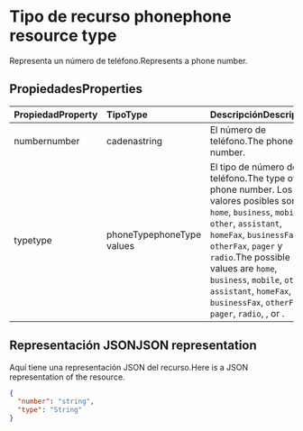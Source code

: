# <a name="phone-resource-type"></a><span data-ttu-id="9a8d3-101">Tipo de recurso phone</span><span class="sxs-lookup"><span data-stu-id="9a8d3-101">phone resource type</span></span>

<span data-ttu-id="9a8d3-102">Representa un número de teléfono.</span><span class="sxs-lookup"><span data-stu-id="9a8d3-102">Represents a phone number.</span></span>


## <a name="properties"></a><span data-ttu-id="9a8d3-103">Propiedades</span><span class="sxs-lookup"><span data-stu-id="9a8d3-103">Properties</span></span>
| <span data-ttu-id="9a8d3-104">Propiedad</span><span class="sxs-lookup"><span data-stu-id="9a8d3-104">Property</span></span>     | <span data-ttu-id="9a8d3-105">Tipo</span><span class="sxs-lookup"><span data-stu-id="9a8d3-105">Type</span></span>   |<span data-ttu-id="9a8d3-106">Descripción</span><span class="sxs-lookup"><span data-stu-id="9a8d3-106">Description</span></span>|
|:---------------|:--------|:----------|
|<span data-ttu-id="9a8d3-107">number</span><span class="sxs-lookup"><span data-stu-id="9a8d3-107">number</span></span>|<span data-ttu-id="9a8d3-108">cadena</span><span class="sxs-lookup"><span data-stu-id="9a8d3-108">string</span></span>|<span data-ttu-id="9a8d3-109">El número de teléfono.</span><span class="sxs-lookup"><span data-stu-id="9a8d3-109">The phone number.</span></span>|
|<span data-ttu-id="9a8d3-110">type</span><span class="sxs-lookup"><span data-stu-id="9a8d3-110">type</span></span>|<span data-ttu-id="9a8d3-111">phoneType</span><span class="sxs-lookup"><span data-stu-id="9a8d3-111">phoneType values</span></span>|<span data-ttu-id="9a8d3-112">El tipo de número de teléfono.</span><span class="sxs-lookup"><span data-stu-id="9a8d3-112">The type of phone number.</span></span> <span data-ttu-id="9a8d3-113">Los valores posibles son: `home`, `business`, `mobile`, `other`, `assistant`, `homeFax`, `businessFax`, `otherFax`, `pager` y `radio`.</span><span class="sxs-lookup"><span data-stu-id="9a8d3-113">The possible values are `home`, `business`, `mobile`, `other`, `assistant`, `homeFax`, `businessFax`, `otherFax`, `pager`, `radio`, , or .</span></span>|

## <a name="json-representation"></a><span data-ttu-id="9a8d3-114">Representación JSON</span><span class="sxs-lookup"><span data-stu-id="9a8d3-114">JSON representation</span></span>

<span data-ttu-id="9a8d3-115">Aquí tiene una representación JSON del recurso.</span><span class="sxs-lookup"><span data-stu-id="9a8d3-115">Here is a JSON representation of the resource.</span></span>

<!-- {
  "blockType": "resource",
  "optionalProperties": [

  ],
  "@odata.type": "microsoft.graph.phone"
}-->

```json
{
  "number": "string",
  "type": "String"
}

```

<!-- uuid: 8fcb5dbc-d5aa-4681-8e31-b001d5168d79
2015-10-25 14:57:30 UTC -->
<!-- {
  "type": "#page.annotation",
  "description": "phone resource",
  "keywords": "",
  "section": "documentation",
  "tocPath": ""
}-->
